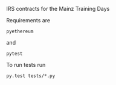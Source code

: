 IRS contracts for the Mainz Training Days

Requirements are

`pyethereum`

and

`pytest`

To run tests run 

```py.test tests/*.py```
